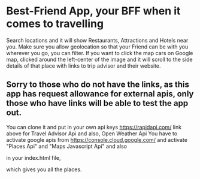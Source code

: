# Best-Friend App, your BFF when it comes to travelling

Search locations and it will show Restaurants, Attractions and Hotels near you. 
Make sure you allow geolocation so that your Friend can be with you wherever you go, 
you can filter. If you want to click the map cars on Google map,
clicked around the left-center of the image and it will scroll to the side details of that place with links to trip advisor and their website.

## Sorry to those who do not have the links, as this app has request allowance for external apis, only those who have links will be able to test the app out.

You can clone it and put in your own api keys
https://rapidapi.com/ 
link above for Travel Advisor Api and also, Open Weather Api
You have to activate google apis from https://console.cloud.google.com/
and activate "Places Api" and "Maps Javascript Api" and also
<script src="https://maps.googleapis.com/maps/api/js?v=3.exp&libraries=geometry,drawing,places&key=%REACT_APP_GOOGLE_MAP_API_KEY%"></script> in your index.html file, 
which gives you all the places.